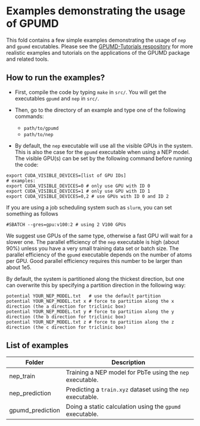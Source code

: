 # Examples demonstrating the usage of GPUMD

This fold contains a few simple examples demonstrating the usage of `nep` and `gpumd` excutables.
Please see the [GPUMD-Tutorials respository](https://github.com/brucefan1983/GPUMD-Tutorials) for more realistic examples and tutorials on the applications of the GPUMD package and related tools.


## How to run the examples?

* First, compile the code by typing `make` in `src/`. You will get the executables `gpumd` and `nep` in `src/`.

* Then, go to the directory of an example and type one of the following commands:
  * `path/to/gpumd`
  * `path/to/nep`
  
* By default, the `nep` executable will use all the visible GPUs in the system. 
This is also the case for the `gpumd` executable when using a NEP model.
The visible GPU(s) can be set by the following command before running the code:
```
export CUDA_VISIBLE_DEVICES=[list of GPU IDs]
# examples:
export CUDA_VISIBLE_DEVICES=0 # only use GPU with ID 0
export CUDA_VISIBLE_DEVICES=1 # only use GPU with ID 1
export CUDA_VISIBLE_DEVICES=0,2 # use GPUs with ID 0 and ID 2
```
If you are using a job scheduling system such as `slurm`, you can set something as follows
```
#SBATCH --gres=gpu:v100:2 # using 2 V100 GPUs
```
We suggest use GPUs of the same type, otherwise a fast GPU will wait for a slower one.
The parallel efficiency of the `nep` executable is high (about 90%) unless you have a very small training data set or batch size.
The parallel efficiency of the 	`gpumd` executable depends on the number of atoms per GPU. Good parallel efficiency requires this number to be larger than about 1e5.

By default, the system is partitioned along the thickest direction, but one can overwrite this by specifying a partition direction in the following way:
```
potential YOUR_NEP_MODEL.txt   # use the default partition
potential YOUR_NEP_MODEL.txt x # force to partition along the x direction (the a direction for triclinic box)
potential YOUR_NEP_MODEL.txt y # force to partition along the y direction (the b direction for triclinic box)
potential YOUR_NEP_MODEL.txt z # force to partition along the z direction (the c direction for triclinic box)
```

## List of examples

| Folder                 | Description                                        |
| -----------------------| ---------------------------------------------------|
| nep_train              | Training a NEP model for PbTe using the `nep` executable. |
| nep_prediction         | Predicting a `train.xyz` dataset using the `nep` executable. |
| gpumd_prediction       | Doing a static calculation using the `gpumd` executable. |
